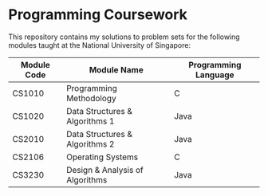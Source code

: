 # Programming Coursework
This repository contains my solutions to problem sets for the following modules taught at the National University of Singapore:

Module Code | Module Name | Programming Language
---------- | ---------- | ----------
CS1010 | Programming Methodology | C
CS1020 | Data Structures & Algorithms 1 | Java
CS2010 | Data Structures & Algorithms 2 | Java
CS2106 | Operating Systems | C
CS3230 | Design & Analysis of Algorithms | Java
